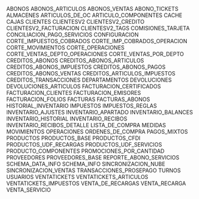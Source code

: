 
ABONOS
ABONOS_ARTICULOS
ABONOS_VENTAS
ABONO_TICKETS
ALMACENES
ARTICULOS_DE_OC
ARTICULO_COMPONENTES
CACHE
CAJAS
CLIENTES
CLIENTESV2
CLIENTESV2_CREDITO
CLIENTESV2_FACTURACION
CLIENTESV2_TAGS
COMISIONES_TARJETA
CONCILIACION_PAGO_SERVICIOS
CONFIGURACION
CORTE_IMPUESTOS_COBRADOS
CORTE_IMP_COBRADOS_OPERACION
CORTE_MOVIMIENTOS
CORTE_OPERACIONES
CORTE_VENTAS_DEPTO_OPERACIONES
CORTE_VENTAS_POR_DEPTO
CREDITOS_ABONOS
CREDITOS_ABONOS_ARTICULOS
CREDITOS_ABONOS_IMPUESTOS
CREDITOS_ABONOS_PAGOS
CREDITOS_ABONOS_VENTAS
CREDITOS_ARTICULOS_IMPUESTOS
CREDITOS_TRANSACCIONES
DEPARTAMENTOS
DEVOLUCIONES
DEVOLUCIONES_ARTICULOS
FACTURACION_CERTIFICADOS
FACTURACION_CLIENTES
FACTURACION_EMISORES
FACTURACION_FOLIOS
FACTURAS
FACTURAS_ABONOS
HISTORIAL_INVENTARIO
IMPUESTOS
IMPUESTOS_REGLAS
INVENTARIO_AJUSTES
INVENTARIO_APARTADO
INVENTARIO_BALANCES
INVENTARIO_HISTORIAL
INVENTARIO_RECIBOS
INVENTARIO_RECIBOS_DETALLE
LISTA_DE_COMPRA
MEDIDAS
MOVIMIENTOS
OPERACIONES
ORDENES_DE_COMPRA
PAGOS_MIXTOS
PRODUCTOS
PRODUCTOS_BASE
PRODUCTOS_CFDI
PRODUCTOS_UDF_RECARGAS
PRODUCTOS_UDF_SERVICIOS
PRODUCTO_COMPONENTES
PROMOCIONES_POR_CANTIDAD
PROVEEDORES
PROVEEDORES_BASE
REPORTE_ABONO_SERVICIOS
SCHEMA_DATA_INFO
SCHEMA_INFO
SINCRONIZACION_NUBE
SINCRONIZACION_VENTAS
TRANSACCIONES_PROSEPAGO
TURNOS
USUARIOS
VENTATICKETS
VENTATICKETS_ARTICULOS
VENTATICKETS_IMPUESTOS
VENTA_DE_RECARGAS
VENTA_RECARGA
VENTA_SERVICIO
